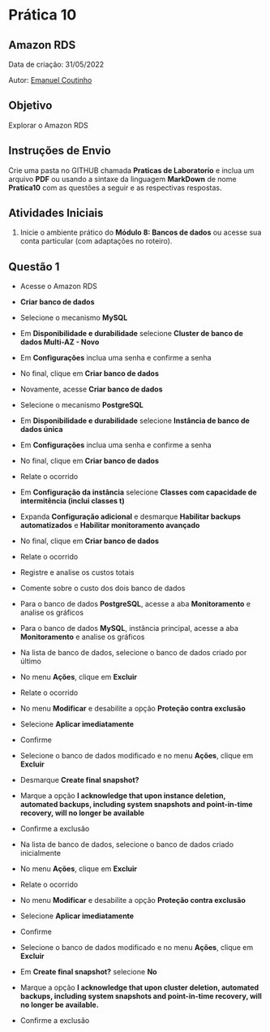 # Prática 10

## Amazon RDS

Data de criação: 31/05/2022

Autor: [Emanuel Coutinho](https://github.com/emanuelcoutinho)

## Objetivo
Explorar o Amazon RDS

## Instruções de Envio

Crie uma pasta no GITHUB chamada **Praticas de Laboratorio** e inclua um arquivo **PDF** ou usando a sintaxe da linguagem **MarkDown** de nome **Pratica10** com as questões a seguir e as respectivas respostas.

## Atividades Iniciais

1. Inicie o ambiente prático do **Módulo 8: Bancos de dados** ou acesse sua conta particular (com adaptações no roteiro).

## Questão 1

- Acesse o Amazon RDS 
- **Criar banco de dados**
- Selecione o mecanismo **MySQL**
- Em **Disponibilidade e durabilidade** selecione **Cluster de banco de dados Multi-AZ - Novo**
- Em **Configurações** inclua uma senha e confirme a senha
- No final, clique em **Criar banco de dados**

- Novamente, acesse **Criar banco de dados**
- Selecione o mecanismo **PostgreSQL**
- Em **Disponibilidade e durabilidade** selecione **Instância de banco de dados única**
- Em **Configurações** inclua uma senha e confirme a senha
- No final, clique em **Criar banco de dados**
- Relate o ocorrido
- Em **Configuração da instância** selecione **Classes com capacidade de intermitência (inclui classes t)**
- Expanda **Configuração adicional** e desmarque **Habilitar backups automatizados** e **Habilitar monitoramento avançado**
- No final, clique em **Criar banco de dados**
- Relate o ocorrido
- Registre e analise os custos totais
- Comente sobre o custo dos dois banco de dados

- Para o banco de dados **PostgreSQL**, acesse a aba **Monitoramento** e analise os gráficos
- Para o banco de dados **MySQL**, instância principal, acesse a aba **Monitoramento** e analise os gráficos
 
- Na lista de banco de dados, selecione o banco de dados criado por último
- No menu **Ações**, clique em **Excluir**
- Relate o ocorrido
- No menu **Modificar** e desabilite a opção **Proteção contra exclusão**
- Selecione **Aplicar imediatamente**
- Confirme
- Selecione o banco de dados modificado e no menu **Ações**, clique em **Excluir** 
- Desmarque **Create final snapshot?**
- Marque a opção **I acknowledge that upon instance deletion, automated backups, including system snapshots and point-in-time recovery, will no longer be available**
- Confirme a exclusão

- Na lista de banco de dados, selecione o banco de dados criado inicialmente
- No menu **Ações**, clique em **Excluir**
- Relate o ocorrido
- No menu **Modificar** e desabilite a opção **Proteção contra exclusão**
- Selecione **Aplicar imediatamente**
- Confirme
- Selecione o banco de dados modificado e no menu **Ações**, clique em **Excluir** 
- Em **Create final snapshot?** selecione **No**
- Marque a opção **I acknowledge that upon cluster deletion, automated backups, including system snapshots and point-in-time recovery, will no longer be available.**
- Confirme a exclusão


